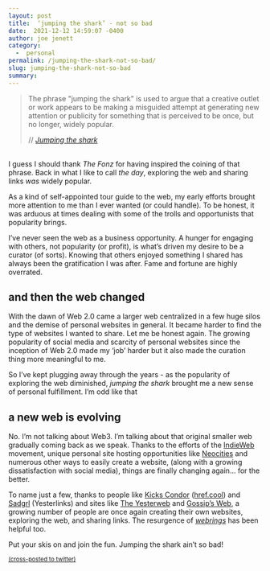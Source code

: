 ```yaml
---
layout: post
title:  ‘jumping the shark’ - not so bad
date:  2021-12-12 14:59:07 -0400
author: joe jenett
category:
  -  personal
permalink: /jumping-the-shark-not-so-bad/
slug: jumping-the-shark-not-so-bad
summary:
---
```

<blockquote class="quoteback" data-title="Jumping the shark" data-author="//Wikpedia" data-avatar="https://en.wikipedia.org/static/apple-touch/wikipedia.png" cite="https://en.wikipedia.org/wiki/Jumping_the_shark">
<p>The phrase "jumping the shark" is used to argue that a creative outlet or work appears to be making a misguided attempt at generating new attention or publicity for something that is perceived to be once, but no longer, widely popular.</p><footer>// <cite><a href="https://en.wikipedia.org/wiki/Jumping_the_shark">Jumping the shark</a></cite></footer></blockquote>
<p><br />I guess I should thank <em>The Fonz</em> for having inspired the coining of that phrase.  Back in what I like to call <em>the day</em>, exploring the web and sharing links <em>was</em> widely popular.</p><p>As a kind of self-appointed tour guide to the web, my early efforts brought more attention to me than I ever wanted (or could handle). To be honest, it was arduous at times dealing with some of the trolls and opportunists that popularity brings.</p><p> I’ve never seen the web as a business opportunity. A hunger for engaging with others, not popularity (or profit), is what’s driven my desire to be a curator (of sorts). Knowing that others enjoyed something I shared has always been the gratification I was after. Fame and fortune are highly overrated.</p>
<h2>and then the web changed</h2>
<p>With the dawn of Web 2.0 came a larger web centralized in a few huge silos and the demise of personal websites in general. It became harder to find the type of websites I wanted to share. Let me be honest again. The growing popularity of social media and scarcity of personal websites since the inception of Web 2.0 made my ‘job’ harder but it also made the curation thing more meaningful to me.</p><p>So I’ve kept plugging away through the years - as the popularity of exploring the web diminished, <em>jumping the shark</em> brought me a new sense of personal fulfillment. I’m odd like that</p>
<h2>a new web is evolving</h2>
<p>No. I’m not talking about Web3. I’m talking about that original smaller web gradually coming back as we speak. Thanks to the efforts of the <a title="IndieWeb" href="https://indieweb.org/">IndieWeb</a> movement, unique personal site hosting opportunities like <a title="Neocities: Create your own free website!" href="https://neocities.org/">Neocities</a> and numerous other ways to easily create a website, (along with a growing dissatisfaction with social media), things are finally changing again... for the better.</p><p>To name just a few, thanks to people like <a title="leeching and linking in the hypertext kingdom" href="https://www.kickscondor.com/">Kicks Condor</a> (<a title="href.cool" href="https://href.cool/">href.cool</a>) and <a title="Working Toward a Better Internet" href="https://sadgrl.online/">Sadgrl</a> (<a title="no longer available">Yesterlinks</a>) and sites like <a title="The Yesterweb - Reclaiming the Internet" href="https://yesterweb.org/">The Yesterweb</a> and <a title="Gossip’s Web" href="https://gossipsweb.net/">Gossip’s Web</a>, a growing number of people are once again creating their own websites, exploring the web, and sharing links. The resurgence of <a href="https://ramblinggit.com/2018/07/02/thoughts-on-webrings.html" title="Thanks Brad!"><em>webrings</em></a> has been helpful too.</p><p>Put your skis on and join the fun. Jumping the shark ain’t so bad!</p>
<a href="https://brid.gy/publish/twitter"><small>(cross-posted to twitter)</small></a>
<data class="p-bridgy-omit-link" value="false"></data>